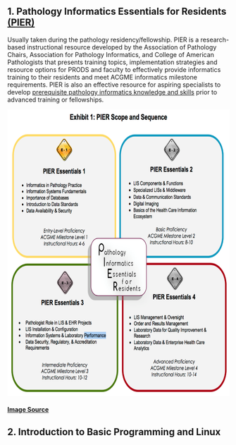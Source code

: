 ## 1. Pathology Informatics Essentials for Residents [(PIER)](https://www.apcprods.org/m-pier)

Usually taken during the pathology residency/fellowship. PIER is a research-based instructional resource developed by the Association of Pathology Chairs, Association for Pathology Informatics, and College of American Pathologists that presents training topics, implementation strategies and resource options for PRODS and faculty to effectively provide informatics training to their residents and meet ACGME informatics milestone requirements. PIER is also an effective resource for aspiring specialists to develop [prerequisite pathology informatics knowledge and skills](https://www.pathologyinformatics.org/pier_and_api.php) prior to advanced training or fellowships.

<p align="center">
  <img width="650" height="650" src="https://github.com/jongtaek-kim/Informatics-Resource-For-Pathologists/blob/master/docs/images/PIEREssentials.png">
</p>

#### [Image Source](https://www.pathologyinformatics.org/pier_and_api.php)

## 2. Introduction to Basic Programming and Linux
